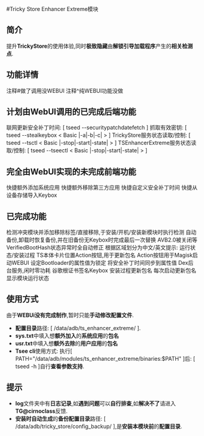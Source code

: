 #Tricky Store Enhancer Extreme模块

## 简介
提升**TrickyStore**的使用体验,同时**极致隐藏**由**解锁引导加载程序**产生的**相关检测点**.

## 功能详情
注释#做了调用没WEBUI
注释^纯WEBUI功能没做
## 计划由WebUI调用的已完成后端功能
联网更新安全补丁时间: [ tseed --securitypatchdatefetch ]
抓取有效密钥: [ tseed --stealkeybox < Basic |-a|-b|-c| > ]
TrickyStore服务状态读取/控制: [ tseed --tsctl < Basic |-stop|-start|-state| > ]
TSEnhancerExtreme服务状态读取/控制: [ tseed --tseectl < Basic |-stop|-start|-state| > ]
## 完全由WebUI实现的未完成前端功能
快捷额外添加系统应用
快捷额外移除第三方应用
快捷自定义安全补丁时间
快捷从设备存储导入Keybox
## 已完成功能
检测冲突模块并添加移除标签/直接移除,于安装/开机/安装新模块时执行检测
自动备份,卸载时恢复备份,并在旧备份无Keybox时完成最后一次替换
AVB2.0被关闭等VerifiedBootHash状态异常时全自动修正
根据区域划分为中文/英文提示: 运行状态/安装过程
TS本体卡片位置Action按钮,用于更新包名
Action按钮用于Magisk启动WEBUI
设定Bootloader的属性值为锁定
将安全补丁时间同步到属性值
Dex后台服务,闲时零功耗
谷歌根证书签名Keybox
安装过程更新包名
每次启动更新包名
显示模块运行状态

## 使用方式
由于**WEBUi没有完成制作**,暂时只能**手动修改配置文件**.
- **配置目录**路径: [ /data/adb/ts_enhancer_extreme/ ].
- **sys.txt**中填入想**额外加入**的**系统应用**的**包名**
- **usr.txt**中填入想**额外去除**的**用户应用**的**包名**
- **Tsee cli**使用方式: 执行[ PATH="/data/adb/modules/ts_enhancer_extreme/binaries:$PATH" ]后: [ tseed -h ]自行**查看参数支持**.
## 提示
- **log**文件夹中有**日志记录**,如**遇到问题**可以**自行排查**,如**解决不了**请进入**TG@cirnoclass**反馈.
- **安装时自动生成**的**备份配置目录**路径: [ /data/adb/tricky_store/config_backup/ ],是**安装本模块前**的**配置目录**.